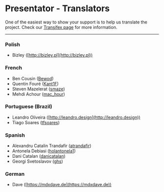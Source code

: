 Presentator - Translators
======================================================================

One of the easiest way to show your support is to help us translate the project.
Check our [Transifex page](https://www.transifex.com/presentatorio/web-platflorm) for more information.

---

### Polish

- Bizley ([http://bizley.pl](http://bizley.pl))


### French

- Ben Cousin ([Bewod](https://www.transifex.com/user/profile/Bewod/))
- Quentin Fouré ([Kant1F](https://www.transifex.com/user/profile/Kant1F/))
- Steven Mazelerat ([smaze](https://www.transifex.com/user/profile/smaze/))
- Mehdi Achour ([mac_hour](https://www.transifex.com/user/profile/mac_hour/))


### Portuguese (Brazil)

- Leandro Oliveira ([http://leandro.design](http://leandro.design))
- Tiago Soares ([tfsoares](https://www.transifex.com/user/profile/tfsoares/))


### Spanish

- Alexandru Catalin Trandafir ([atrandafir](https://www.transifex.com/user/profile/atrandafir/))
- Antonela Debiasi ([holantonela1](https://www.transifex.com/user/profile/holantonela1/))
- Dani Catalan ([danicatalan](https://www.transifex.com/user/profile/danicatalan/))
- Georgi Svetoslavov ([ghs](https://www.transifex.com/user/profile/ghs/))


### German

- Dave ([https://mdxdave.de](https://mdxdave.de))

